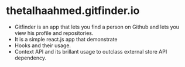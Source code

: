 # thetalhaahmed.gitfinder.io
- Gitfinder is an app that lets you find a person on Github and lets you view his profile and repositories.
- It is a simple react.js app that demonstrate
-  Hooks and their usage.
-  Context API and its brillant usage to outclass external store API dependency.
